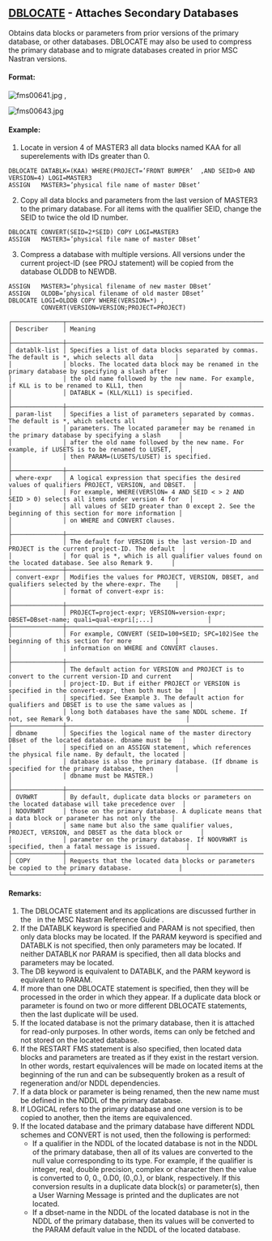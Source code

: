 ## [DBLOCATE](https://help.hexagonmi.com/bundle/MSC_Nastran_2022.4/page/Nastran_Combined_Book/qrg/fms/TOC.DBLOCATE.xhtml) - Attaches Secondary Databases

Obtains data blocks or parameters from prior versions of the primary database, or other databases. DBLOCATE may also be used to compress the primary database and to migrate databases created in prior MSC Nastran versions.

#### Format:

![fms00641.jpg](https://help-be.hexagonmi.com/bundle/MSC_Nastran_2022.4/page/Nastran_Combined_Book/qrg/fms/../../../assets/fms00641.jpg?_LANG=enus)  ,

![fms00643.jpg](https://help-be.hexagonmi.com/bundle/MSC_Nastran_2022.4/page/Nastran_Combined_Book/qrg/fms/../../../assets/fms00643.jpg?_LANG=enus)  

#### Example:

1. Locate in version 4 of MASTER3 all data blocks named KAA for all superelements with IDs greater than 0.

```nastran
DBLOCATE DATABLK=(KAA) WHERE(PROJECT=’FRONT BUMPER’  ,AND SEID>0 AND VERSION=4) LOGI=MASTER3
ASSIGN   MASTER3=’physical file name of master DBset’
```

2. Copy all data blocks and parameters from the last version of MASTER3 to the primary database. For all items with the qualifier SEID, change the SEID to twice the old ID number.

```nastran
DBLOCATE CONVERT(SEID=2*SEID) COPY LOGI=MASTER3
ASSIGN   MASTER3=’physical file name of master DBset’
```

3. Compress a database with multiple versions. All versions under the current project-ID (see PROJ statement) will be copied from the database OLDDB to NEWDB.

```nastran
ASSIGN   MASTER3=’physical filename of new master DBset’
ASSIGN   OLDDB=’physical filename of old master DBset’
DBLOCATE LOGI=OLDDB COPY WHERE(VERSION=*) ,
         CONVERT(VERSION=VERSION;PROJECT=PROJECT)
```

```text
┌──────────────┬────────────────────────────────────────────────────────────────────────────────────────────────────┐
│ Describer    │ Meaning                                                                                            │
├──────────────┼────────────────────────────────────────────────────────────────────────────────────────────────────┤
│ datablk-list │ Specifies a list of data blocks separated by commas. The default is *, which selects all data      │
│              │ blocks. The located data block may be renamed in the primary database by specifying a slash after  │
│              │ the old name followed by the new name. For example, if KLL is to be renamed to KLL1, then          │
│              │ DATABLK = (KLL/KLL1) is specified.                                                                 │
├──────────────┼────────────────────────────────────────────────────────────────────────────────────────────────────┤
│ param-list   │ Specifies a list of parameters separated by commas. The default is *, which selects all            │
│              │ parameters. The located parameter may be renamed in the primary database by specifying a slash     │
│              │ after the old name followed by the new name. For example, if LUSETS is to be renamed to LUSET,     │
│              │ then PARAM=(LUSETS/LUSET) is specified.                                                            │
├──────────────┼────────────────────────────────────────────────────────────────────────────────────────────────────┤
│ where-expr   │ A logical expression that specifies the desired values of qualifiers PROJECT, VERSION, and DBSET.  │
│              │ For example, WHERE(VERSlON= 4 AND SEID < > 2 AND SEID > 0) selects all items under version 4 for   │
│              │ all values of SEID greater than 0 except 2. See the beginning of this section for more information │
│              │ on WHERE and CONVERT clauses.                                                                      │
├──────────────┼────────────────────────────────────────────────────────────────────────────────────────────────────┤
│              │ The default for VERSION is the last version-ID and PROJECT is the current project-ID. The default  │
│              │ for qual is *, which is all qualifier values found on the located database. See also Remark 9.     │
├──────────────┼────────────────────────────────────────────────────────────────────────────────────────────────────┤
│ convert-expr │ Modifies the values for PROJECT, VERSION, DBSET, and qualifiers selected by the where-expr. The    │
│              │ format of convert-expr is:                                                                         │
├──────────────┼────────────────────────────────────────────────────────────────────────────────────────────────────┤
│              │ PROJECT=project-expr; VERSION=version-expr; DBSET=DBset-name; quali=qual-expri[;...]               │
├──────────────┼────────────────────────────────────────────────────────────────────────────────────────────────────┤
│              │ For example, CONVERT (SEID=100+SEID; SPC=102)See the beginning of this section for more            │
│              │ information on WHERE and CONVERT clauses.                                                          │
├──────────────┼────────────────────────────────────────────────────────────────────────────────────────────────────┤
│              │ The default action for VERSION and PROJECT is to convert to the current version-ID and current     │
│              │ project-ID. But if either PROJECT or VERSION is specified in the convert-expr, then both must be   │
│              │ specified. See Example 3. The default action for qualifiers and DBSET is to use the same values as │
│              │ long both databases have the same NDDL scheme. If not, see Remark 9.                               │
├──────────────┼────────────────────────────────────────────────────────────────────────────────────────────────────┤
│ dbname       │ Specifies the logical name of the master directory DBset of the located database. dbname must be   │
│              │ specified on an ASSIGN statement, which references the physical file name. By default, the located │
│              │ database is also the primary database. (If dbname is specified for the primary database, then      │
│              │ dbname must be MASTER.)                                                                            │
├──────────────┼────────────────────────────────────────────────────────────────────────────────────────────────────┤
│ OVRWRT       │ By default, duplicate data blocks or parameters on the located database will take precedence over  │
│ NOOVRWRT     │ those on the primary database. A duplicate means that a data block or parameter has not only the   │
│              │ same name but also the same qualifier values, PROJECT, VERSION, and DBSET as the data block or     │
│              │ parameter on the primary database. If NOOVRWRT is specified, then a fatal message is issued.       │
├──────────────┼────────────────────────────────────────────────────────────────────────────────────────────────────┤
│ COPY         │ Requests that the located data blocks or parameters be copied to the primary database.             │
└──────────────┴────────────────────────────────────────────────────────────────────────────────────────────────────┘
```

#### Remarks:

1. The DBLOCATE statement and its applications are discussed further in the    in the MSC Nastran Reference Guide .
2. If the DATABLK keyword is specified and PARAM is not specified, then only data blocks may be located. If the PARAM keyword is specified and DATABLK is not specified, then only parameters may be located. If neither DATABLK nor PARAM is specified, then all data blocks and parameters may be located.
3. The DB keyword is equivalent to DATABLK, and the PARM keyword is equivalent to PARAM.
4. If more than one DBLOCATE statement is specified, then they will be processed in the order in which they appear. If a duplicate data block or parameter is found on two or more different DBLOCATE statements, then the last duplicate will be used.
5. If the located database is not the primary database, then it is attached for read-only purposes. In other words, items can only be fetched and not stored on the located database.
6. If the RESTART FMS statement is also specified, then located data blocks and parameters are treated as if they exist in the restart version. In other words, restart equivalences will be made on located items at the beginning of the run and can be subsequently broken as a result of regeneration and/or NDDL dependencies.
7. If a data block or parameter is being renamed, then the new name must be defined in the NDDL of the primary database.
8. If LOGICAL refers to the primary database and one version is to be copied to another, then the items are equivalenced.
9. If the located database and the primary database have different NDDL schemes and CONVERT is not used, then the following is performed:
     - If a qualifier in the NDDL of the located database is not in the NDDL of the primary database, then all of its values are converted to the null value corresponding to its type. For example, if the qualifier is integer, real, double precision, complex or character then the value is converted to 0, 0., 0.D0, (0.,0.), or blank, respectively. If this conversion results in a duplicate data block(s) or parameter(s), then a User Warning Message is printed and the duplicates are not located.
     - If a dbset-name in the NDDL of the located database is not in the NDDL of the primary database, then its values will be converted to the PARAM default value in the NDDL of the located database.
